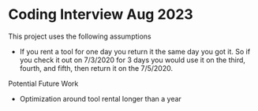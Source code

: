 # Coding Interview Aug 2023
This project uses the following assumptions
- If you rent a tool for one day you return it the same day you got it. So if you check it out on 7/3/2020
    for 3 days you would use it on the third, fourth, and fifth, then return it on the 7/5/2020.
    
Potential Future Work
- Optimization around tool rental longer than a year